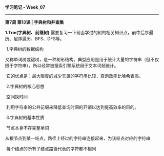 **学习笔记 - Week_07**

------

**第7周 第13课 | 字典树和并查集**

**1.Trie(字典树、前缀树)**   需要复习一下前面学过的树的相关知识点，前中后序遍历、层序遍历、BFS、DFS等。

​	1.字典树的数据结构

​		又称单词树或键树，是一种树形结构。典型应用是用于统计大量的字符串（但不仅限于字符串），所以经常被搜索引擎系统用于文本词频统计。

​		它的优点是：最大限度的减少无畏的字符串比较，查询效率比哈希表高。

​	2.字典树的核心思想

​		空间换时间

​		利用字符串的公共前缀来降低查询时间的开销以达到提高效率的目的。

​	3.字典树的基本性质

​		节点本身不存完整单词

​		从根节点到某一结点，路径上经过的字符串连接起来，为该结点对应的字符串

​		每个结点的所有子结点路径代表的字符都不相同